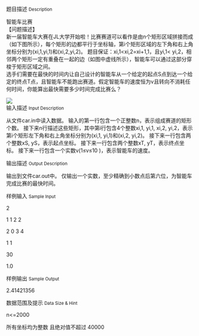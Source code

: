 <div class="panel panel-default">
<div class="area-title">
<span>
题目描述
<small>Description</small>
</span></div>
<div class="panel-body">

<p>智能车比赛<br>【问题描述】<br>新一届智能车大赛在JL大学开始啦！比赛赛道可以看作是由n个矩形区域拼接而成（如下图所示），每个矩形的边都平行于坐标轴，第i个矩形区域的左下角和右上角坐标分别为(xi,1,yi,1)和(xi,2,yi,2)。 题目保证：xi,1&lt;xi,2=xi+1,1，且yi,1&lt; yi,2，相邻两个矩形一定有重叠在一起的边（如图中虚线所示），智能车可以通过这部分穿梭于矩形区域之间。<br>选手们需要在最快的时间内让自己设计的智能车从一个给定的起点S点到达一个给定的终点T点，且智能车不能跑出赛道。假定智能车的速度恒为v且转向不消耗任何时间，你能算出最快需要多少时间完成比赛么？</p>

<img src="/source/codevs/codevs-1123/img/aHR0cDovL3d3dy5qb3lvaS5jbi9wcm9ibGVtL2NvZGV2cy0xMTIzL2h0dHA6Ly9jb2RldnMuY24vbWVkaWEvaW1hZ2UvMTEyMy5wbmc=.png" style="max-width:700px">

</div>
</div>

<div class="panel panel-default">
<div class="area-title">
<span>
输入描述
<small>Input Description</small>
</span></div>
<div class="panel-body">
<p>从文件car.in中读入数据。 输入的第一行包含一个正整数n，表示组成赛道的矩形个数。 接下来n行描述这些矩形，其中第i行包含4个整数xi,1, yi,1, xi,2, yi,2，表示第i个矩形左下角和右上角坐标分别为(xi,1, yi,1)和(xi,2, yi,2)。 接下来一行包含两个整数xS, yS，表示起点坐标。 接下来一行包含两个整数xT, yT，表示终点坐标。 接下来一行包含一个实数v(1≤v≤10 )，表示智能车的速度。</p>

</div>
</div>
<div  class="panel panel-default">
<div class="area-title">
<span>
输出描述
<small>Output Description</small>
</span></div>
<div class="panel-body">

<p>输出到文件car.out中。 仅输出一个实数，至少精确到小数点后第六位，为智能车完成比赛的最快时间。</p>

</div>
</div>


<div class="panel panel-default">
<div class="area-title">
<span>
样例输入
<small>Sample Input</small>
</span></div>
<div class="panel-body">
<p>2</p>
<p>1 1 2 2</p>
<p>2 0 3 4</p>
<p>1 1</p>
<p>30</p>
<p>1.0</p>

</div>
</div>

<div class="panel panel-default">
<div class="area-title">
<span>
样例输出
<small>Sample Output</small>
</span></div>
<div class="panel-body">
<p>2.41421356</p>

</div>
</div>

<div class="panel panel-default">
<div class="area-title">
<span>
数据范围及提示
<small>Data Size & Hint</small>
</span></div>
<div class="panel-body">
<p>n&lt;=2000</p>
<p>所有坐标均为整数 且绝对值不超过 40000</p>
</div>
</div>